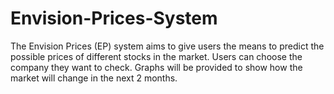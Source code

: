# Envision-Prices-System
The Envision Prices (EP) system aims to give users the means to predict the possible prices of different stocks in the market. Users can choose the company they want to check. Graphs will be provided to show how the market will change in the next 2 months.
